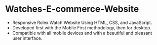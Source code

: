 # Watches-E-commerce-Website


- Responsive Rolex Watch Website Using HTML, CSS, and JavaScript.
- Developed first with the Mobile First methodology, then for desktop.
- Compatible with all mobile devices and with a beautiful and pleasant user interface.


